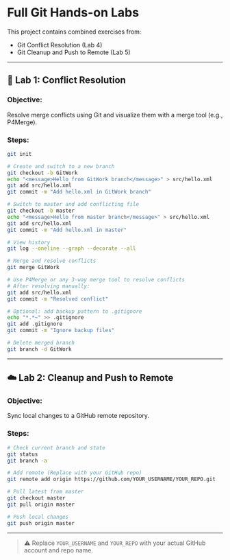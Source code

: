 
# Full Git Hands-on Labs

This project contains combined exercises from:
- Git Conflict Resolution (Lab 4)
- Git Cleanup and Push to Remote (Lab 5)

---

## 🔧 Lab 1: Conflict Resolution

### Objective:
Resolve merge conflicts using Git and visualize them with a merge tool (e.g., P4Merge).

### Steps:

```bash
git init

# Create and switch to a new branch
git checkout -b GitWork
echo "<message>Hello from GitWork branch</message>" > src/hello.xml
git add src/hello.xml
git commit -m "Add hello.xml in GitWork branch"

# Switch to master and add conflicting file
git checkout -b master
echo "<message>Hello from master branch</message>" > src/hello.xml
git add src/hello.xml
git commit -m "Add hello.xml in master"

# View history
git log --oneline --graph --decorate --all

# Merge and resolve conflicts
git merge GitWork

# Use P4Merge or any 3-way merge tool to resolve conflicts
# After resolving manually:
git add src/hello.xml
git commit -m "Resolved conflict"

# Optional: add backup pattern to .gitignore
echo "*.*~" >> .gitignore
git add .gitignore
git commit -m "Ignore backup files"

# Delete merged branch
git branch -d GitWork
```

---

## ☁️ Lab 2: Cleanup and Push to Remote

### Objective:
Sync local changes to a GitHub remote repository.

### Steps:

```bash
# Check current branch and state
git status
git branch -a

# Add remote (Replace with your GitHub repo)
git remote add origin https://github.com/YOUR_USERNAME/YOUR_REPO.git

# Pull latest from master
git checkout master
git pull origin master

# Push local changes
git push origin master
```

---

> ⚠️ Replace `YOUR_USERNAME` and `YOUR_REPO` with your actual GitHub account and repo name.
